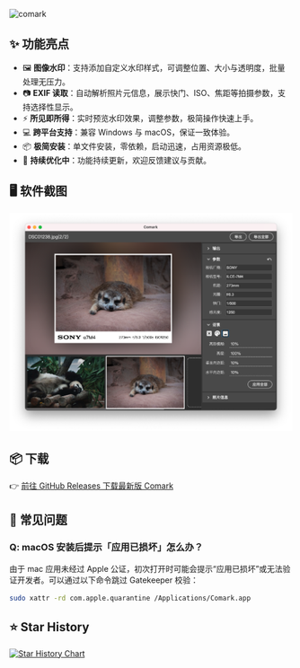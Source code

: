 ![comark](https://socialify.git.ci/comarkapp/comark/image?custom_description=Comark+%E6%98%AF%E4%B8%80%E4%B8%AA%E5%9B%BE%E7%89%87%E5%8A%A0%E7%9B%B8%E6%A1%86%E6%B0%B4%E5%8D%B0%E5%B7%A5%E5%85%B7%EF%BC%8C%E6%94%AF%E6%8C%81%E8%AF%BB%E5%8F%96+EXIF+%E4%BF%A1%E6%81%AF%EF%BC%8C%E5%BF%AB%E9%80%9F%E4%B8%BA%E7%85%A7%E7%89%87%E6%B7%BB%E5%8A%A0%E5%BF%AB%E9%97%A8%E3%80%81ISO+%E7%AD%89%E7%9B%B8%E6%9C%BA%E5%8F%82%E6%95%B0%E3%80%82&description=1&font=KoHo&forks=1&issues=1&logo=https%3A%2F%2Fgithub.com%2Fcomarkapp%2Fcomark%2Fblob%2Fdev%2Fbuild%2Ficon.png%3Fraw%3Dtrue&name=1&owner=1&pattern=Floating+Cogs&pulls=1&stargazers=1&theme=Auto)

## ✨ 功能亮点

- 🖼️ **图像水印**：支持添加自定义水印样式，可调整位置、大小与透明度，批量处理无压力。
- 📷 **EXIF 读取**：自动解析照片元信息，展示快门、ISO、焦距等拍摄参数，支持选择性显示。
- ⚡ **所见即所得**：实时预览水印效果，调整参数，极简操作快速上手。
- 💻 **跨平台支持**：兼容 Windows 与 macOS，保证一致体验。
- 📦 **极简安装**：单文件安装，零依赖，启动迅速，占用资源极低。
- 🔄 **持续优化中**：功能持续更新，欢迎反馈建议与贡献。

## 🖥️ 软件截图

![Comark 软件界面截图](./static/screenshot01.png)

## 📦 下载

👉 [前往 GitHub Releases 下载最新版 Comark](https://github.com/comarkapp/comark/releases)

## 💬 常见问题

### Q: macOS 安装后提示「应用已损坏」怎么办？

由于 mac 应用未经过 Apple 公证，初次打开时可能会提示“应用已损坏”或无法验证开发者。可以通过以下命令跳过 Gatekeeper 校验：

```bash
sudo xattr -rd com.apple.quarantine /Applications/Comark.app
```

## ⭐ Star History

<a href="https://www.star-history.com/#comarkapp/comark&Date">
 <picture>
   <source media="(prefers-color-scheme: dark)" srcset="https://api.star-history.com/svg?repos=comarkapp/comark&type=Date&theme=dark" />
   <source media="(prefers-color-scheme: light)" srcset="https://api.star-history.com/svg?repos=comarkapp/comark&type=Date" />
   <img alt="Star History Chart" src="https://api.star-history.com/svg?repos=comarkapp/comark&type=Date" />
 </picture>
</a>
